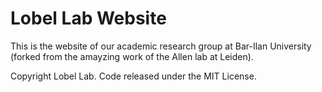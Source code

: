 # Lobel Lab Website

This is the website of our academic research group at Bar-Ilan University (forked from the amayzing work of the Allen lab at Leiden).


Copyright Lobel Lab. Code released under the MIT License.

